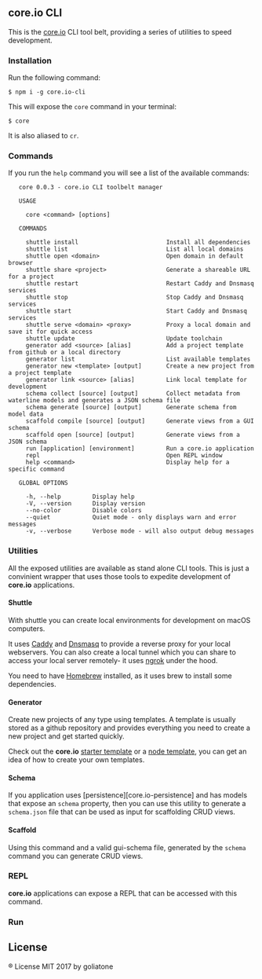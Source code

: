 ## core.io CLI

This is the [core.io][core] CLI tool belt, providing a series of utilities to speed development. 

### Installation

Run the following command:

```
$ npm i -g core.io-cli
```

This will expose the `core` command in your terminal:

```
$ core
```

It is also aliased to `cr`.


### Commands

If you run the `help` command you will see a list of the available commands:

```
   core 0.0.3 - core.io CLI toolbelt manager

   USAGE

     core <command> [options]

   COMMANDS

     shuttle install                         Install all dependencies
     shuttle list                            List all local domains
     shuttle open <domain>                   Open domain in default browser
     shuttle share <project>                 Generate a shareable URL for a project
     shuttle restart                         Restart Caddy and Dnsmasq services
     shuttle stop                            Stop Caddy and Dnsmasq services
     shuttle start                           Start Caddy and Dnsmasq services
     shuttle serve <domain> <proxy>          Proxy a local domain and save it for quick access
     shuttle update                          Update toolchain
     generator add <source> [alias]          Add a project template from github or a local directory
     generator list                          List available templates
     generator new <template> [output]       Create a new project from a project template
     generator link <source> [alias]         Link local template for development
     schema collect [source] [output]        Collect metadata from waterline models and generates a JSON schema file
     schema generate [source] [output]       Generate schema from model data
     scaffold compile [source] [output]      Generate views from a GUI schema
     scaffold open [source] [output]         Generate views from a JSON schema
     run [application] [environment]         Run a core.io application
     repl                                    Open REPL window
     help <command>                          Display help for a specific command

   GLOBAL OPTIONS

     -h, --help         Display help
     -V, --version      Display version
     --no-color         Disable colors
     --quiet            Quiet mode - only displays warn and error messages
     -v, --verbose      Verbose mode - will also output debug messages
```

### Utilities

All the exposed utilities are available as stand alone CLI tools. This is just a convinient wrapper that uses those tools to expedite development of **core.io** applications.

#### Shuttle

With shuttle you can create local environments for development on macOS computers. 

It uses [Caddy][caddy] and [Dnsmasq][dnsmasq] to provide a reverse proxy for your local webservers. You can also create a local tunnel which you can share to access your local server remotely- it uses [ngrok][ngrok] under the hood.

You need to have [Homebrew][brew] installed, as it uses brew to install some dependencies.

#### Generator

Create new projects of any type using templates. A template is usually stored as a github repository and provides everything you need to create a new project and get started quickly.

Check out the **core.io** [starter template][starter-template] or a [node template][node-template], you can get an idea of how to create your own templates.

#### Schema

If you application uses [persistence][core.io-persistence] and has models that expose an `schema` property, then you can use this utility to generate a `schema.json` file that can be used as input for scaffolding CRUD views.

#### Scaffold

Using this command and a valid gui-schema file, generated by the `schema` command you can generate CRUD views.

### REPL

**core.io** applications can expose a REPL that can be accessed with this command.

### Run

## License

® License MIT 2017 by goliatone

[brew]:https://brew.sh/
[ngrok]: https://ngrok.com
[caddy]: https://caddyserver.com
[dnsmasq]: http://www.thekelleys.org.uk/dnsmasq/doc.html
[core]:http://node-core.io
[persistence]:https://github.com/goliatone/core.io-persistence
[starter-template]:https://github.com/goliatone/core.io-starter-template
[node-template]:https://github.com/goliatone/template-node-project